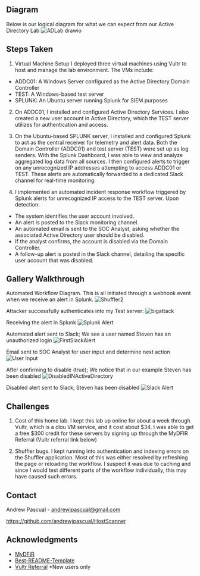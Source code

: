 <!-- Logical Diagram -->
## Diagram

Below is our logical diagram for what we can expect from our Active Directory Lab
![ADLab drawio](https://github.com/user-attachments/assets/f50a67eb-d6ca-42c5-bfb4-13f46bf41d24)

<!-- Steps -->
## Steps Taken
1. Virtual Machine Setup
I deployed three virtual machines using Vultr to host and manage the lab environment. The VMs include:

* ADDC01: A Windows Server configured as the Active Directory Domain Controller
* TEST: A Windows-based test server
* SPLUNK: An Ubuntu server running Splunk for SIEM purposes

2. On ADDC01, I installed and configured Active Directory Services. I also created a new user account in Active Directory, which the TEST server utilizes for authentication and access.

3. On the Ubuntu-based SPLUNK server, I installed and configured Splunk to act as the central receiver for telemetry and alert data. Both the Domain Controller (ADDC01) and test server (TEST) were set up as log senders. With the Splunk Dashboard, I was able to view and analyze aggregated log data from all sources. I then configured alerts to trigger on any unrecognized IP addresses attempting to access ADDC01 or TEST. These alerts are automatically forwarded to a dedicated Slack channel for real-time monitoring.

4. I implemented an automated incident response workflow triggered by Splunk alerts for unrecognized IP access to the TEST server. Upon detection:
* The system identifies the user account involved.
* An alert is posted to the Slack monitoring channel.
* An automated email is sent to the SOC Analyst, asking whether the associated Active Directory user should be disabled.
* If the analyst confirms, the account is disabled via the Domain Controller.
* A follow-up alert is posted in the Slack channel, detailing the specific user account that was disabled.

<!-- Images -->
## Gallery Walkthrough

Automated Workflow Diagram. This is all initiated through a webhook event when we receive an alert in Splunk.
![Shuffler2](https://github.com/user-attachments/assets/dffa80ee-6bbe-4fad-b894-1d31de822e20)


Attacker successfully authenticates into my Test server:
![bigattack](https://github.com/user-attachments/assets/cb63170b-9e08-4e86-8233-6fb0ec7b33af)


Receiving the alert in Splunk
![Splunk Alert](https://github.com/user-attachments/assets/d08fdb4a-23c2-4429-9f18-88e6244bb110)


Automated alert sent to Slack; We see a user named Steven has an unauthorized login
![FirstSlackAlert](https://github.com/user-attachments/assets/ea8d6a66-278a-4d18-aaeb-666aee826489)


Email sent to SOC Analyst for user input and determine next action
![User Input](https://github.com/user-attachments/assets/01e38d16-00aa-4161-9a62-9ad3114396a5)


After confirming to disable (true); We notice that in our example Steven has been disabled
![DisabledINActiveDirectory](https://github.com/user-attachments/assets/8642523b-7b8a-48af-9c19-e9f4ed82fe99)


Disabled alert sent to Slack; Steven has been disabled
![Slack Alert](https://github.com/user-attachments/assets/748dc4b6-d75b-4fc1-b923-e4b47f0c1515)

<!-- Challenges -->
## Challenges
1. Cost of this home lab. I kept this lab up online for about a week through Vultr, which is a clou VM service, and it cost about $34. I was able to get a free $300 credit for these servers by signing up through the MyDFIR Referral (Vultr referral link below) 

2. Shuffler bugs. I kept running into authentication and indexing errors on the Shuffler application. Most of this was either resolved by refreshing the page or reloading the workflow. I suspect it was due to caching and since I would test different parts of the workflow individually, this may have caused such errors.

<!-- CONTACT -->
## Contact

Andrew Pascual - andrewjpascual@gmail.com

https://github.com/andrewjpascual/HostScanner


<!-- ACKNOWLEDGMENTS -->
## Acknowledgments

* [MyDFIR](https://www.mydfir.com/)
* [Best-README-Template](https://github.com/othneildrew/Best-README-Template)
* [Vultr Referral](https://www.vultr.com/?ref=9765025-9J) *New users only
